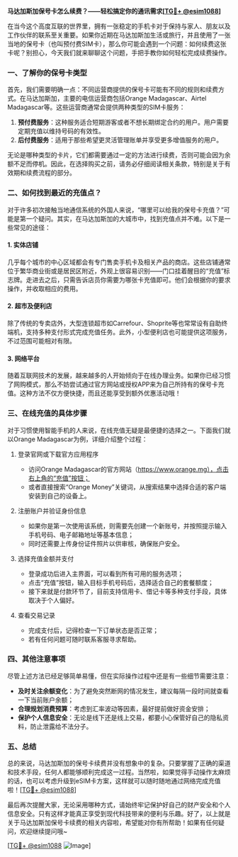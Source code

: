 **马达加斯加保号卡怎么续费？——轻松搞定你的通讯需求[[TG💪+ @esim1088](https://t.me/s/esim1088)]**

在当今这个高度互联的世界里，拥有一张稳定的手机卡对于保持与家人、朋友以及工作伙伴的联系至关重要。如果你近期在马达加斯加生活或旅行，并且使用了一张当地的保号卡（也叫预付费SIM卡），那么你可能会遇到一个问题：如何续费这张卡呢？别担心，今天我们就来聊聊这个问题，手把手教你如何轻松完成续费操作。

### 一、了解你的保号卡类型

首先，我们需要明确一点：不同运营商提供的保号卡可能有不同的规则和续费方式。在马达加斯加，主要的电信运营商包括Orange Madagascar、Airtel Madagascar等。这些运营商通常会提供两种类型的SIM卡服务：

1. **预付费服务**：这种服务适合短期游客或者不想长期绑定合约的用户。用户需要定期充值以维持号码的有效性。
2. **后付费服务**：适用于那些希望更灵活管理账单并享受更多增值服务的用户。

无论是哪种类型的卡片，它们都需要通过一定的方法进行续费，否则可能会因为余额不足而停机。因此，在选择购买之前，请务必仔细阅读相关条款，特别是关于有效期和续费流程的部分。

### 二、如何找到最近的充值点？

对于许多初次接触当地通信系统的外国人来说，“哪里可以给我的保号卡充值？”可能是第一个疑问。其实，在马达加斯加的大城市中，找到充值点并不难。以下是一些常见的途径：

#### 1. 实体店铺
几乎每个城市的中心区域都会有专门售卖手机卡及相关产品的商店。这些店铺通常位于繁华商业街或是居民区附近，外观上很容易识别——门口挂着醒目的“充值”标志牌。走进去之后，只需告诉店员你需要为哪张卡充值即可。他们会根据你的要求操作，并收取相应的费用。

#### 2. 超市及便利店
除了传统的专卖店外，大型连锁超市如Carrefour、Shoprite等也常常设有自助终端机，支持多种支付形式完成充值任务。此外，小型便利店也可能提供这项服务，不过范围可能相对有限。

#### 3. 网络平台
随着互联网技术的发展，越来越多的人开始倾向于在线办理业务。如果你已经习惯了网购模式，那么不妨尝试通过官方网站或授权APP来为自己所持有的保号卡充值。这种方法不仅方便快捷，而且还能享受到额外优惠活动哦！

### 三、在线充值的具体步骤

对于习惯使用智能手机的人来说，在线充值无疑是最便捷的选择之一。下面我们就以Orange Madagascar为例，详细介绍整个过程：

1. 登录官网或下载官方应用程序
   - 访问Orange Madagascar的官方网站（https://www.orange.mg），点击右上角的“充值”按钮；
   - 或者直接搜索“Orange Money”关键词，从搜索结果中选择合适的客户端安装到自己的设备上。

2. 注册账户并验证身份信息
   - 如果你是第一次使用该系统，则需要先创建一个新账号，并按照提示输入手机号码、电子邮箱地址等基本信息；
   - 同时还需要上传身份证件照片以供审核，确保账户安全。

3. 选择充值金额并支付
   - 登录成功后进入主界面，可以看到所有可用的服务选项；
   - 点击“充值”按钮，输入目标手机号码后，选择适合自己的套餐额度；
   - 接下来就是付款环节了，目前支持信用卡、借记卡等多种支付手段，具体取决于个人偏好。

4. 查看交易记录
   - 完成支付后，记得检查一下订单状态是否正常；
   - 若有任何问题可随时联系客服寻求帮助。

### 四、其他注意事项

尽管上述方法已经足够简单易懂，但在实际操作过程中还是有一些细节需要注意：

- **及时关注余额变化**：为了避免突然断网的情况发生，建议每隔一段时间就查看一下当前账户余额；
- **合理规划消费预算**：考虑到汇率波动等因素，最好提前做好资金安排；
- **保护个人信息安全**：无论是线下还是线上交易，都要小心保管好自己的隐私资料，防止泄露给不法分子。

### 五、总结

总的来说，马达加斯加的保号卡续费并没有想象中的复杂。只要掌握了正确的渠道和技术手段，任何人都能够顺利完成这一过程。当然啦，如果觉得手动操作太麻烦的话，也可以考虑升级到eSIM卡方案，这样就可以随时随地通过网络完成充值啦！[[TG💪+ @esim1088](https://t.me/s/esim1088)]

最后再次提醒大家，无论采用哪种方式，请始终牢记保护好自己的财产安全和个人信息安全。只有这样才能真正享受到现代科技带来的便利与乐趣。好了，以上就是关于马达加斯加保号卡续费的相关内容啦，希望能对你有所帮助！如果有任何疑问，欢迎继续提问哦~

[[TG💪+ @esim1088](https://t.me/s/esim1088) ![Image](https://i.postimg.cc/4NQfJmqS/Snipaste-2025-05-13-00-14-12.png)]